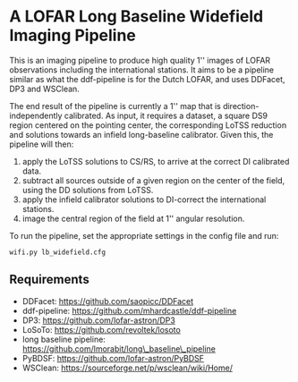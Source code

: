 # A LOFAR Long Baseline Widefield Imaging Pipeline
This is an imaging pipeline to produce high quality 1'' images of LOFAR observations including the international stations. It aims to be a pipeline similar as what the ddf-pipeline is for the Dutch LOFAR, and uses DDFacet, DP3 and WSClean.

The end result of the pipeline is currently a 1'' map that is direction-independently calibrated. As input, it requires a dataset, a square DS9 region centered on the pointing center, the corresponding LoTSS reduction and solutions towards an infield long-baseline calibrator. Given this, the pipeline will then:

1. apply the LoTSS solutions to CS/RS, to arrive at the correct DI calibrated data.
2. subtract all sources outside of a given region on the center of the field, using the DD solutions from LoTSS.
3. apply the infield calibrator solutions to DI-correct the international stations.
4. image the central region of the field at 1'' angular resolution.

To run the pipeline, set the appropriate settings in the config file and run:
```
wifi.py lb_widefield.cfg
```

Requirements
------------
* DDFacet: https://github.com/saopicc/DDFacet
* ddf-pipeline: https://github.com/mhardcastle/ddf-pipeline
* DP3: https://github.com/lofar-astron/DP3
* LoSoTo: https://github.com/revoltek/losoto
* long baseline pipeline: https://github.com/lmorabit/long\_baseline\_pipeline
* PyBDSF: https://github.com/lofar-astron/PyBDSF
* WSClean: https://sourceforge.net/p/wsclean/wiki/Home/
